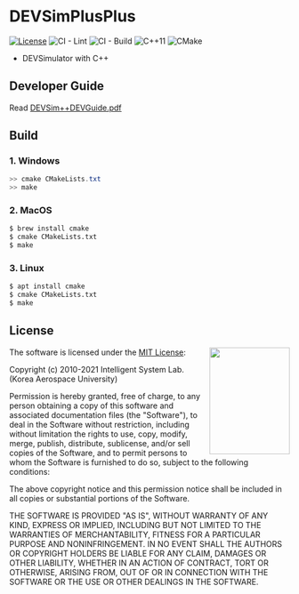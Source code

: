 # DEVSimPlusPlus
[![License](https://img.shields.io/badge/Licence-MIT-blue.svg)](https://github.com/0x0184/DEVSimPlusPlus/blob/master/LICENSE)
![CI - Lint](https://github.com/0x0184/DEVSimPlusPlus/workflows/Lint/badge.svg)
![CI - Build](https://github.com/0x0184/DEVSimPlusPlus/workflows/Build/badge.svg)
![C++11](https://img.shields.io/badge/C%2B%2B-11-purple.svg?logo=c%2B%2B)
![CMake](https://img.shields.io/badge/CMake-3.8.2-blue.svg?logo=cmake)
* DEVSimulator with C++

## Developer Guide
Read [DEVSim++DEVGuide.pdf](https://github.com/0x0184/DEVSimPlusPlus/blob/master/Documents/DEVSim++DevGuide.pdf)

## Build
### 1. Windows
```ps1
>> cmake CMakeLists.txt
>> make
```
### 2. MacOS
```zsh
$ brew install cmake
$ cmake CMakeLists.txt
$ make
```
### 3. Linux
```bash
$ apt install cmake
$ cmake CMakeLists.txt
$ make
```

## License

<img align="right" width="144" height="192" src="https://opensource.org/files/OSIApproved_1.png">

The software is licensed under the [MIT License](http://opensource.org/licenses/MIT):

Copyright (c) 2010-2021 Intelligent System Lab. (Korea Aerospace University)

Permission is hereby granted, free of charge, to any person obtaining a copy of this software and associated documentation files (the "Software"), to deal in the Software without restriction, including without limitation the rights to use, copy, modify, merge, publish, distribute, sublicense, and/or sell copies of the Software, and to permit persons to whom the Software is furnished to do so, subject to the following conditions:

The above copyright notice and this permission notice shall be included in all copies or substantial portions of the Software.

THE SOFTWARE IS PROVIDED "AS IS", WITHOUT WARRANTY OF ANY KIND, EXPRESS OR IMPLIED, INCLUDING BUT NOT LIMITED TO THE WARRANTIES OF MERCHANTABILITY, FITNESS FOR A PARTICULAR PURPOSE AND NONINFRINGEMENT. IN NO EVENT SHALL THE AUTHORS OR COPYRIGHT HOLDERS BE LIABLE FOR ANY CLAIM, DAMAGES OR OTHER LIABILITY, WHETHER IN AN ACTION OF CONTRACT, TORT OR OTHERWISE, ARISING FROM, OUT OF OR IN CONNECTION WITH THE SOFTWARE OR THE USE OR OTHER DEALINGS IN THE SOFTWARE.